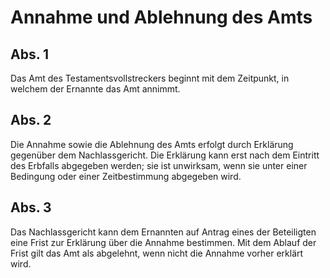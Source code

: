 # Annahme und Ablehnung des Amts



## Abs. 1

 Das Amt des Testamentsvollstreckers beginnt mit dem Zeitpunkt, in welchem der Ernannte das Amt annimmt.

## Abs. 2

 Die Annahme sowie die Ablehnung des Amts erfolgt durch Erklärung gegenüber dem Nachlassgericht. Die Erklärung kann erst nach dem Eintritt des Erbfalls abgegeben werden; sie ist unwirksam, wenn sie unter einer Bedingung oder einer Zeitbestimmung abgegeben wird.

## Abs. 3

 Das Nachlassgericht kann dem Ernannten auf Antrag eines der Beteiligten eine Frist zur Erklärung über die Annahme bestimmen. Mit dem Ablauf der Frist gilt das Amt als abgelehnt, wenn nicht die Annahme vorher erklärt wird. 

